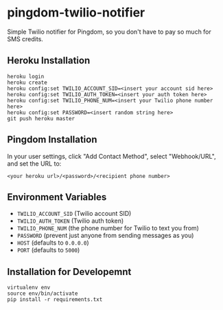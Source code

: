 pingdom-twilio-notifier
=======================

Simple Twilio notifier for Pingdom, so you don't have to pay so much for SMS credits.

## Heroku Installation

```
heroku login
heroku create
heroku config:set TWILIO_ACCOUNT_SID=<insert your account sid here>
heroku config:set TWILIO_AUTH_TOKEN=<insert your auth token here>
heroku config:set TWILIO_PHONE_NUM=<insert your Twilio phone number here>
heroku config:set PASSWORD=<insert random string here>
git push heroku master
```

## Pingdom Installation

In your user settings, click "Add Contact Method", select "Webhook/URL", and set the URL to:

```
<your heroku url>/<password>/<recipient phone number>
```

## Environment Variables

- `TWILIO_ACCOUNT_SID` (Twilio account SID)
- `TWILIO_AUTH_TOKEN` (Twilio auth token)
- `TWILIO_PHONE_NUM` (the phone number for Twilio to text you from)
- `PASSWORD` (prevent just anyone from sending messages as you)
- `HOST` (defaults to `0.0.0.0`)
- `PORT` (defaults to `5000`)

## Installation for Developemnt

```
virtualenv env
source env/bin/activate
pip install -r requirements.txt
```
